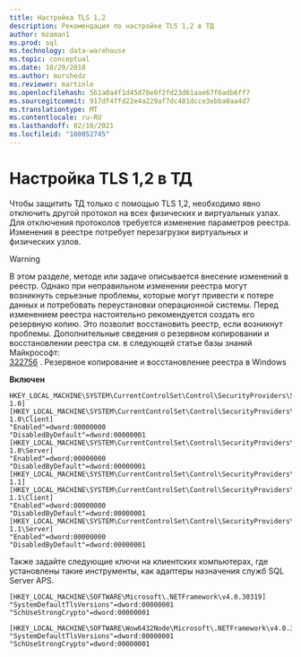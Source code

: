 ```yaml
---
title: Настройка TLS 1,2
description: Рекомендация по настройке TLS 1,2 в ТД
author: mzaman1
ms.prod: sql
ms.technology: data-warehouse
ms.topic: conceptual
ms.date: 10/29/2018
ms.author: murshedz
ms.reviewer: martinle
ms.openlocfilehash: 561a0a4f1d45d78e0f2fd23d61aae67f6adb6ff7
ms.sourcegitcommit: 917df4ffd22e4a229af7dc481dcce3ebba0aa4d7
ms.translationtype: MT
ms.contentlocale: ru-RU
ms.lasthandoff: 02/10/2021
ms.locfileid: "100052745"
---
```

# <a name="configure-tls-12-in-aps"></a>Настройка TLS 1,2 в ТД

Чтобы защитить ТД только с помощью TLS 1,2, необходимо явно отключить другой протокол на всех физических и виртуальных узлах. Для отключения протоколов требуется изменение параметров реестра. Изменения в реестре потребует перезагрузки виртуальных и физических узлов.

> [!WARNING]
> В этом разделе, методе или задаче описывается внесение изменений в реестр. Однако при неправильном изменении реестра могут возникнуть серьезные проблемы, которые могут привести к потере данных и потребовать переустановки операционной системы. Перед изменением реестра настоятельно рекомендуется создать его резервную копию. Это позволит восстановить реестр, если возникнут проблемы. Дополнительные сведения о резервном копировании и восстановлении реестра см. в следующей статье базы знаний Майкрософт:<br>
[322756](https://support.microsoft.com/help/322756) . Резервное копирование и восстановление реестра в Windows

**Включен**
```
HKEY_LOCAL_MACHINE\SYSTEM\CurrentControlSet\Control\SecurityProviders\SCHANNEL\Protocols\TLS 1.0]
[HKEY_LOCAL_MACHINE\SYSTEM\CurrentControlSet\Control\SecurityProviders\SCHANNEL\Protocols\TLS 1.0\Client]
"Enabled"=dword:00000000
"DisabledByDefault"=dword:00000001
[HKEY_LOCAL_MACHINE\SYSTEM\CurrentControlSet\Control\SecurityProviders\SCHANNEL\Protocols\TLS 1.0\Server]
"Enabled"=dword:00000000
"DisabledByDefault"=dword:00000001
[HKEY_LOCAL_MACHINE\SYSTEM\CurrentControlSet\Control\SecurityProviders\SCHANNEL\Protocols\TLS 1.1]
[HKEY_LOCAL_MACHINE\SYSTEM\CurrentControlSet\Control\SecurityProviders\SCHANNEL\Protocols\TLS 1.1\Client]
"Enabled"=dword:00000000
"DisabledByDefault"=dword:00000001
[HKEY_LOCAL_MACHINE\SYSTEM\CurrentControlSet\Control\SecurityProviders\SCHANNEL\Protocols\TLS 1.1\Server]
"Enabled"=dword:00000000
"DisabledByDefault"=dword:00000001
```

Также задайте следующие ключи на клиентских компьютерах, где установлены такие инструменты, как адаптеры назначения служб SQL Server APS.
```
[HKEY_LOCAL_MACHINE\SOFTWARE\Microsoft\.NETFramework\v4.0.30319]
"SystemDefaultTlsVersions"=dword:00000001
"SchUseStrongCrypto"=dword:00000001

[HKEY_LOCAL_MACHINE\SOFTWARE\Wow6432Node\Microsoft\.NETFramework\v4.0.30319]
"SystemDefaultTlsVersions"=dword:00000001
"SchUseStrongCrypto"=dword:00000001 
```



